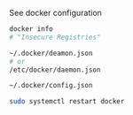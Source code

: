 See docker configuration
```bash
docker info
# "Insecure Registries"
```

```bash
~/.docker/deamon.json
# or
/etc/docker/daemon.json
```

```bash
~/.docker/config.json
```

```bash
sudo systemctl restart docker
```
